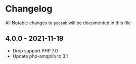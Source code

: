 # Changelog

All Notable changes to `pubsub` will be documented in this file

## 4.0.0 - 2021-11-19

- Drop support PHP 7.0
- Update php-amqplib to 3.1
